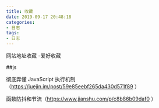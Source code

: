 ```yaml
---
title: 收藏 
date: 2019-09-17 20:48:18
categories:
- 日志
tags:
- 日志
---
```


网站地址收藏 -爱好收藏 

<!-- more -->



##js

彻底弄懂 JavaScript 执行机制  （https://juejin.im/post/59e85eebf265da430d571f89 ）

函数防抖和节流（https://www.jianshu.com/p/c8b86b09daf0 ）